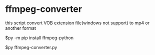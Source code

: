 # ffmpeg-converter

this script convert VOB extension file(windows not support) to mp4 or another format

$py -m pip install ffmpeg-python

$py ffmpeg-converter.py
